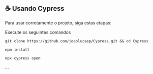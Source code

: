 ## ☕ Usando Cypress

Para usar corretamente o projeto, siga estas etapas:

Execute os seguintes comandos

```git clone https://github.com/joaolucasp/Cypress.git && cd Cypress```

```npm install```

```npx cypress open```

...
